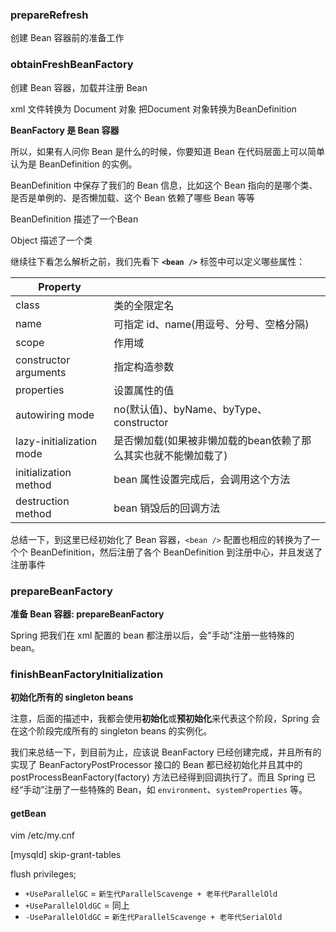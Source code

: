 ### prepareRefresh  

创建 Bean 容器前的准备工作







### obtainFreshBeanFactory  

创建 Bean 容器，加载并注册 Bean

xml 文件转换为 Document 对象  把Document 对象转换为BeanDefinition







**BeanFactory 是 Bean 容器**

所以，如果有人问你 Bean 是什么的时候，你要知道 Bean 在代码层面上可以简单认为是 BeanDefinition 的实例。

BeanDefinition 中保存了我们的 Bean 信息，比如这个 Bean 指向的是哪个类、是否是单例的、是否懒加载、这个 Bean 依赖了哪些 Bean 等等

BeanDefinition 描述了一个Bean

Object 描述了一个类





继续往下看怎么解析之前，我们先看下 **`<bean />`** 标签中可以定义哪些属性：

| Property                 |                                                              |
| ------------------------ | ------------------------------------------------------------ |
| class                    | 类的全限定名                                                 |
| name                     | 可指定 id、name(用逗号、分号、空格分隔)                      |
| scope                    | 作用域                                                       |
| constructor arguments    | 指定构造参数                                                 |
| properties               | 设置属性的值                                                 |
| autowiring mode          | no(默认值)、byName、byType、 constructor                     |
| lazy-initialization mode | 是否懒加载(如果被非懒加载的bean依赖了那么其实也就不能懒加载了) |
| initialization method    | bean 属性设置完成后，会调用这个方法                          |
| destruction method       | bean 销毁后的回调方法                                        |

总结一下，到这里已经初始化了 Bean 容器，`<bean />` 配置也相应的转换为了一个个 BeanDefinition，然后注册了各个 BeanDefinition 到注册中心，并且发送了注册事件





### prepareBeanFactory

**准备 Bean 容器: prepareBeanFactory**

Spring 把我们在 xml 配置的 bean 都注册以后，会"手动"注册一些特殊的 bean。



### finishBeanFactoryInitialization

**初始化所有的 singleton beans**



注意，后面的描述中，我都会使用**初始化**或**预初始化**来代表这个阶段，Spring 会在这个阶段完成所有的 singleton beans 的实例化。



我们来总结一下，到目前为止，应该说 BeanFactory 已经创建完成，并且所有的实现了 BeanFactoryPostProcessor 接口的 Bean 都已经初始化并且其中的 postProcessBeanFactory(factory) 方法已经得到回调执行了。而且 Spring 已经“手动”注册了一些特殊的 Bean，如 `environment`、`systemProperties` 等。



#### getBean



vim /etc/my.cnf

[mysqld]
skip-grant-tables



flush privileges;











- `+UseParallelGC` = `新生代ParallelScavenge + 老年代ParallelOld`
- `+UseParallelOldGC` = 同上
- `-UseParallelOldGC` = `新生代ParallelScavenge + 老年代SerialOld`











